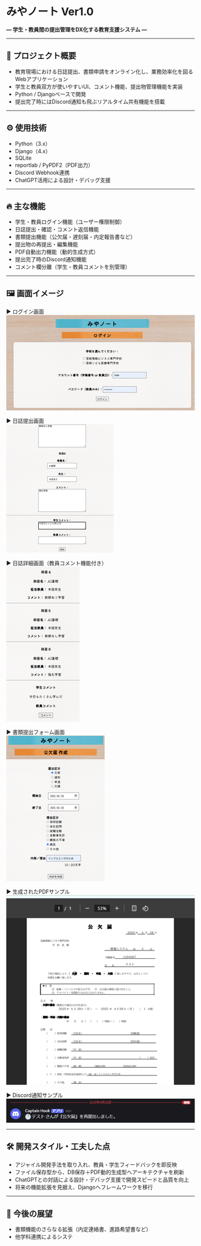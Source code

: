 # みやノート Ver1.0

**― 学生・教員間の提出管理をDX化する教育支援システム ―**

---

## 📌 プロジェクト概要

- 教育現場における日誌提出、書類申請をオンライン化し、業務効率化を図るWebアプリケーション
- 学生と教員双方が使いやすいUI、コメント機能、提出物管理機能を実装
- Python / Djangoベースで開発
- 提出完了時にはDiscord通知も飛ぶリアルタイム共有機能を搭載

---

## ⚙️ 使用技術

- Python（3.x）
- Django（4.x）
- SQLite
- reportlab / PyPDF2（PDF出力）
- Discord Webhook連携
- ChatGPT活用による設計・デバッグ支援

---

## 🔥 主な機能

- 学生・教員ログイン機能（ユーザー権限制御）
- 日誌提出・確認・コメント返信機能
- 書類提出機能（公欠届・遅刻届・内定報告書など）
- 提出物の再提出・編集機能
- PDF自動出力機能（動的生成方式）
- 提出完了時のDiscord通知機能
- コメント欄分離（学生・教員コメントを別管理）

---

## 🖼️ 画面イメージ

▶ ログイン画面  
![ログイン画面](assets/login.png)

▶ 日誌提出画面  
![日誌提出画面](assets/diary_submit.png)

▶ 日誌詳細画面（教員コメント機能付き）  
![日誌詳細画面](assets/diary_detail.png)

▶ 書類提出フォーム画面  
![書類提出フォーム](assets/form.png)

▶ 生成されたPDFサンプル  
![PDF出力例](assets/pdf_sample.png)

▶ Discord通知サンプル  
![Discord通知例](assets/discord_notification.png)

---

## 🛠️ 開発スタイル・工夫した点

- アジャイル開発手法を取り入れ、教員・学生フィードバックを即反映
- ファイル保存型から、DB保存＋PDF動的生成型へアーキテクチャを刷新
- ChatGPTとの対話による設計・デバッグ支援で開発スピードと品質を向上
- 将来の機能拡張を見据え、Djangoへフレームワークを移行

---

## 🚀 今後の展望

- 書類機能のさらなる拡張（内定連絡書、進路希望書など）
- 他学科連携によるシステ
